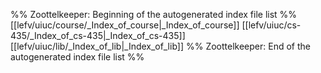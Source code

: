 %% Zoottelkeeper: Beginning of the autogenerated index file list  %%
 [[lefv/uiuc/course/_Index_of_course|_Index_of_course]]
 [[lefv/uiuc/cs-435/_Index_of_cs-435|_Index_of_cs-435]]
 [[lefv/uiuc/lib/_Index_of_lib|_Index_of_lib]]
%% Zoottelkeeper: End of the autogenerated index file list  %%
